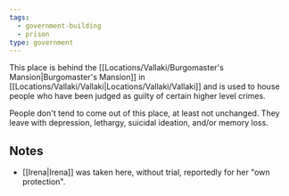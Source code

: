 ```yaml
---
tags:
  - government-building
  - prison
type: government
---
```



This place is behind the [[Locations/Vallaki/Burgomaster's Mansion|Burgomaster's Mansion]] in [[Locations/Vallaki/Vallaki|Locations/Vallaki/Vallaki]] and is used to house people who have been judged as guilty of certain higher level crimes.

People don't tend to come out of this place, at least not unchanged. They leave with depression, lethargy, suicidal ideation, and/or memory loss.

## Notes
- [[Irena|Irena]] was taken here, without trial, reportedly for her "own protection".